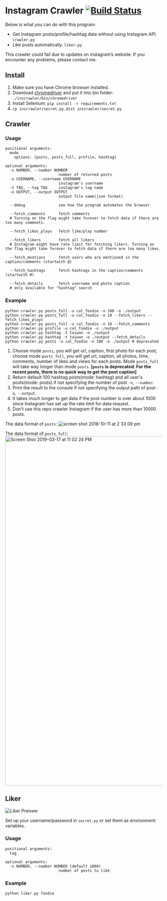 # Instagram Crawler [![Build Status](https://travis-ci.org/huaying/instagram-crawler.svg?branch=master)](https://travis-ci.org/huaying/instagram-crawler)

Below is what you can do with this program:

- Get Instagram posts/profile/hashtag data without using Instagram API. `crawler.py`
- Like posts automatically. `liker.py`

This crawler could fail due to updates on instagram’s website. If you encounter any problems, please contact me.

## Install

1. Make sure you have Chrome browser installed.
2. Download [chromedriver](https://sites.google.com/a/chromium.org/chromedriver/) and put it into bin folder: `./inscrawler/bin/chromedriver`
3. Install Selenium: `pip install -r requirements.txt`
4. `cp inscrawler/secret.py.dist inscrawler/secret.py`

## Crawler

### Usage

```
positional arguments:
  mode
    options: [posts, posts_full, profile, hashtag]

optional arguments:
  -n NUMBER, --number NUMBER
                        number of returned posts
  -u USERNAME, --username USERNAME
                        instagram's username
  -t TAG, --tag TAG     instagram's tag name
  -o OUTPUT, --output OUTPUT
                        output file name(json format)

  --debug               see how the program automates the browser

  --fetch_comments      fetch comments
  # Turning on the flag might take forever to fetch data if there are too many commnets.

  --fetch_likes_plays   fetch like/play number

  --fetch_likers        fetch all likers
  # Instagram might have rate limit for fetching likers. Turning on the flag might take forever to fetch data if there are too many likes.

  --fetch_mentions      fetch users who are mentioned in the caption/comments (startwith @)

  --fetch_hashtags      fetch hashtags in the caption/comments (startwith #)

  --fetch_details       fetch username and photo caption
  # only available for "hashtag" search

```

### Example

```
python crawler.py posts_full -u cal_foodie -n 100 -o ./output
python crawler.py posts_full -u cal_foodie -n 10 --fetch_likers --fetch_likes_plays
python crawler.py posts_full -u cal_foodie -n 10 --fetch_comments
python crawler.py profile -u cal_foodie -o ./output
python crawler.py hashtag -t taiwan -o ./output
python crawler.py hashtag -t taiwan -o ./output --fetch_details
python crawler.py posts -u cal_foodie -n 100 -o ./output # deprecated
```

1. Choose mode `posts`, you will get url, caption, first photo for each post; choose mode `posts_full`, you will get url, caption, all photos, time, comments, number of likes and views for each posts. Mode `posts_full` will take way longer than mode `posts`. **[`posts` is deprecated. For the recent posts, there is no quick way to get the post caption]**
2. Return default 100 hashtag posts(mode: hashtag) and all user's posts(mode: posts) if not specifying the number of post `-n`, `--number`.
3. Print the result to the console if not specifying the output path of post `-o`, `--output`.
4. It takes much longer to get data if the post number is over about 1000 since Instagram has set up the rate limit for data request.
5. Don't use this repo crawler Instagram if the user has more than 10000 posts.

The data format of `posts`:
![screen shot 2018-10-11 at 2 33 09 pm](https://user-images.githubusercontent.com/3991678/46835356-cd521d80-cd62-11e8-9bb1-888bc32af484.png)

The data format of `posts_full`:
<img width="1123" alt="Screen Shot 2019-03-17 at 11 02 24 PM" src="https://user-images.githubusercontent.com/3991678/54510055-1c4f4080-4909-11e9-8d06-8c35a08fb74e.png">

## Liker

![Liker Preivew](https://user-images.githubusercontent.com/3991678/41560884-4bbd42d2-72fd-11e8-8d56-84e7cf7187cd.gif)

Set up your username/password in `secret.py` or set them as environment variables.

### Usage

```
positional arguments:
  tag

optional arguments:
  -n NUMBER, --number NUMBER (default 1000)
                        number of posts to like
```

### Example

```
python liker.py foodie
```
